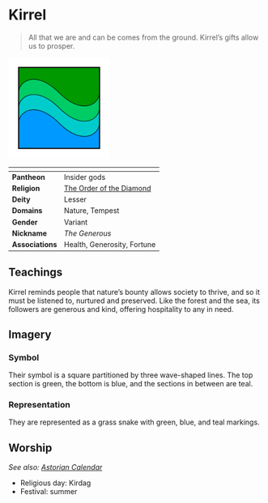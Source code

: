 # Kirrel

> All that we are and can be comes from the ground. Kirrel’s gifts allow us to prosper.

<img src="../../../images/kirrel.png" height="200" />

| []() | |
| --- | --- |
| **Pantheon** | Insider gods |
| **Religion** | [The Order of the Diamond](../the-order-of-the-diamond.md) |
| **Deity** | Lesser |
| **Domains** | Nature, Tempest |
| **Gender** | Variant |
| **Nickname** | *The Generous* |
| **Associations** | Health, Generosity, Fortune |

## Teachings

Kirrel reminds people that nature’s bounty allows society to thrive, and so it must be listened to, nurtured and preserved. Like the forest and the sea, its followers are generous and kind, offering hospitality to any in need.

## Imagery

### Symbol

Their symbol is a square partitioned by three wave-shaped lines. The top section is green, the bottom is blue, and the sections in between are teal.

### Representation

They are represented as a grass snake with green, blue, and teal markings.

## Worship

*See also: [Astorian Calendar](../../history/astorian-calendar.md)*

- Religious day: Kirdag
- Festival: summer
